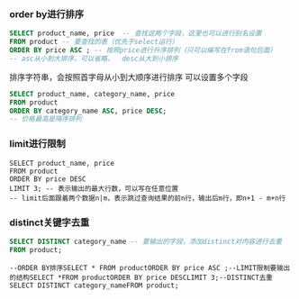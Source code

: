### order by进行排序
```sql
SELECT product_name, price  -- 查找这两个字段，这里也可以进行别名设置
FROM product -- 要查找的表（优先于select运行）
ORDER BY price ASC ; -- 按照price进行升序排列（只可以编写在from语句后面）
-- asc从小到大排序，可以省略，  desc从大到小排序
```
排序字符串，会按照首字母从小到大顺序进行排序
可以设置多个字段
```sql
SELECT product_name, category_name, price
FROM product
ORDER BY category_name ASC, price DESC;
-- 价格最高是降序排列
```

### limit进行限制
```
SELECT product_name, price
FROM product
ORDER BY price DESC
LIMIT 3; -- 表示输出的最大行数，可以写在任意位置
-- limit后面跟着两个数据n|m，表示跳过查询结果的前n行，输出后m行，即n+1 - m+n行
```

### distinct关键字去重
```sql
SELECT DISTINCT category_name -- 要输出的字段，添加distinct对内容进行去重
FROM product;
```


```
--ORDER BY排序SELECT * FROM productORDER BY price ASC ;--LIMIT限制要输出的结构SELECT *FROM productORDER BY price DESCLIMIT 3;--DISTINCT去重SELECT DISTINCT category_nameFROM product;
```
<!--stackedit_data:
eyJoaXN0b3J5IjpbMTk4MjIzODA5MiwxNzM5ODgxNDk4LC0xMz
QzOTI4MTk1LC0yMDg4NzQ2NjEyXX0=
-->